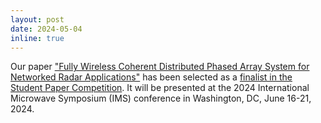 ```yaml
---
layout: post
date: 2024-05-04
inline: true
---
```


Our paper ["Fully Wireless Coherent Distributed Phased Array System for Networked Radar Applications"](https://doi.org/10.1109/LMWT.2024.3375085) has been selected as a <ins>finalist in the Student Paper Competition</ins>. It will be presented at the 2024 International Microwave Symposium (IMS) conference in Washington, DC, June 16-21, 2024.
